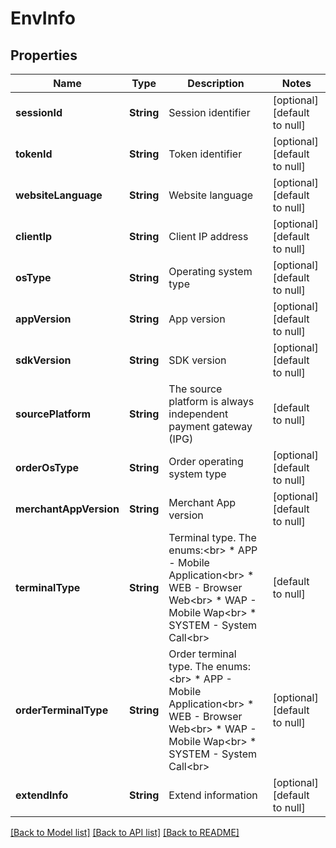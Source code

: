 # EnvInfo
## Properties

| Name | Type | Description | Notes |
|------------ | ------------- | ------------- | -------------|
| **sessionId** | **String** | Session identifier | [optional] [default to null] |
| **tokenId** | **String** | Token identifier | [optional] [default to null] |
| **websiteLanguage** | **String** | Website language | [optional] [default to null] |
| **clientIp** | **String** | Client IP address | [optional] [default to null] |
| **osType** | **String** | Operating system type | [optional] [default to null] |
| **appVersion** | **String** | App version | [optional] [default to null] |
| **sdkVersion** | **String** | SDK version | [optional] [default to null] |
| **sourcePlatform** | **String** | The source platform is always independent payment gateway (IPG) | [default to null] |
| **orderOsType** | **String** | Order operating system type | [optional] [default to null] |
| **merchantAppVersion** | **String** | Merchant App version | [optional] [default to null] |
| **terminalType** | **String** | Terminal type. The enums:&lt;br&gt; * APP - Mobile Application&lt;br&gt; * WEB - Browser Web&lt;br&gt; * WAP - Mobile Wap&lt;br&gt; * SYSTEM - System Call&lt;br&gt;  | [default to null] |
| **orderTerminalType** | **String** | Order terminal type. The enums:&lt;br&gt; * APP - Mobile Application&lt;br&gt; * WEB - Browser Web&lt;br&gt; * WAP - Mobile Wap&lt;br&gt; * SYSTEM - System Call&lt;br&gt;  | [optional] [default to null] |
| **extendInfo** | **String** | Extend information | [optional] [default to null] |

[[Back to Model list]](../README.md#documentation-for-models) [[Back to API list]](../README.md#documentation-for-api-endpoints) [[Back to README]](../README.md)

